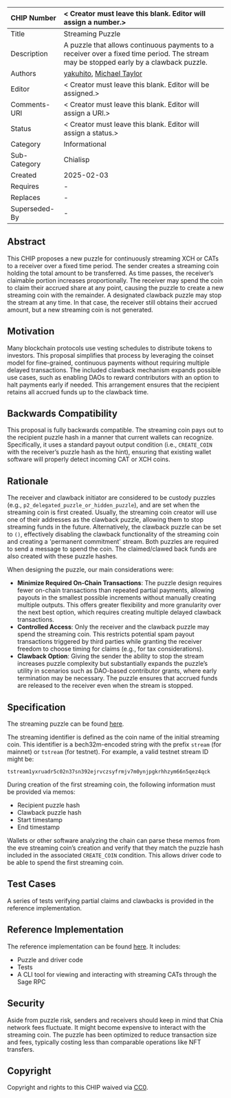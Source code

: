 CHIP Number   | < Creator must leave this blank. Editor will assign a number.>
:-------------|:----
Title         | Streaming Puzzle
Description   | A puzzle that allows continuous payments to a receiver over a fixed time period. The stream may be stopped early by a clawback puzzle.
Authors       | [yakuhito](https://github.com/yakuhito), [Michael Taylor](https://github.com/MichaelTaylor3D)
Editor        | < Creator must leave this blank. Editor will be assigned.>
Comments-URI  | < Creator must leave this blank. Editor will assign a URI.>
Status        | < Creator must leave this blank. Editor will assign a status.>
Category      | Informational
Sub-Category  | Chialisp
Created       | 2025-02-03
Requires      | -
Replaces      | -
Superseded-By | -

## Abstract
This CHIP proposes a new puzzle for continuously streaming XCH or CATs to a receiver over a fixed time period. The sender creates a streaming coin holding the total amount to be transferred. As time passes, the receiver’s claimable portion increases proportionally. The receiver may spend the coin to claim their accrued share at any point, causing the puzzle to create a new streaming coin with the remainder. A designated clawback puzzle may stop the stream at any time. In that case, the receiver still obtains their accrued amount, but a new streaming coin is not generated.

## Motivation
Many blockchain protocols use vesting schedules to distribute tokens to investors. This proposal simplifies that process by leveraging the coinset model for fine-grained, continuous payments without requiring multiple delayed transactions. The included clawback mechanism expands possible use cases, such as enabling DAOs to reward contributors with an option to halt payments early if needed. This arrangement ensures that the recipient retains all accrued funds up to the clawback time.

## Backwards Compatibility
This proposal is fully backwards compatible. The streaming coin pays out to the recipient puzzle hash in a manner that current wallets can recognize. Specifically, it uses a standard payout output condition (i.e., `CREATE_COIN` with the receiver’s puzzle hash as the hint), ensuring that existing wallet software will properly detect incoming CAT or XCH coins.

## Rationale
The receiver and clawback initiator are considered to be custody puzzles (e.g., `p2_delegated_puzzle_or_hidden_puzzle`), and are set when the streaming coin is first created. Usually, the streaming coin creator will use one of their addresses as the clawback puzzle, allowing them to stop streaming funds in the future. Alternatively, the clawback puzzle can be set to `()`, effectively disabling the clawback functionality of the streaming coin and creating a 'permanent commitment' stream. Both puzzles are required to send a message to spend the coin. The claimed/clawed back funds are also created with these puzzle hashes.

When designing the puzzle, our main considerations were:
 - **Minimize Required On-Chain Transactions**: The puzzle design requires fewer on-chain transactions than repeated partial payments, allowing payouts in the smallest possible increments without manually creating multiple outputs. This offers greater flexibility and more granularity over the next best option, which requires creating multiple delayed clawback transactions.
 - **Controlled Access**: Only the receiver and the clawback puzzle may spend the streaming coin. This restricts potential spam payout transactions triggered by third parties while granting the receiver freedom to choose timing for claims (e.g., for tax considerations).
- **Clawback Option**: Giving the sender the ability to stop the stream increases puzzle complexity but substantially expands the puzzle’s utility in scenarios such as DAO-based contributor grants, where early termination may be necessary. The puzzle ensures that accrued funds are released to the receiver even when the stream is stopped.

## Specification
The streaming puzzle can be found [here](https://github.com/Yakuhito/streaming/blob/master/puzzles/stream.clsp).

The streaming identifier is defined as the coin name of the initial streaming coin. This identifier is a bech32m-encoded string with the prefix `stream` (for mainnet) or `tstream` (for testnet). For example, a valid testnet stream ID might be:

```
tstream1yxruadr5c02n37sn392ejrvczsyfrmjv7m0ynjpgkrhhzym66n5qez4qck
```

During creation of the first streaming coin, the following information must be provided via memos:
 - Recipient puzzle hash
 - Clawback puzzle hash
 - Start timestamp
 - End timestamp

Wallets or other software analyzing the chain can parse these memos from the eve streaming coin’s creation and verify that they match the puzzle hash included in the associated `CREATE_COIN` condition. This allows driver code to be able to spend the first streaming coin. 


## Test Cases
A series of tests verifying partial claims and clawbacks is provided in the reference implementation.

## Reference Implementation
The reference implementation can be found [here](https://github.com/Yakuhito/streaming/tree/master). It includes:
 - Puzzle and driver code
 - Tests
 - A CLI tool for viewing and interacting with streaming CATs through the Sage RPC

## Security
Aside from puzzle risk, senders and receivers should keep in mind that Chia network fees fluctuate. It might become expensive to interact with the streaming coin. The puzzle has been optimized to reduce transaction size and fees, typically costing less than comparable operations like NFT transfers.

## Copyright
Copyright and rights to this CHIP waived via [CC0](https://creativecommons.org/publicdomain/zero/1.0/).
